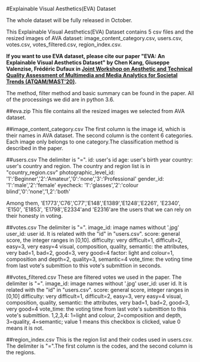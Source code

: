 #Explainable Visual Aesthetics(EVA) Dataset

The whole dataset will be fully released in October.

This Explainable Visual Aesthetics(EVA) Dataset contains 5 csv files and the resized images of AVA dataset: 
image_content_category.csv, users.csv, votes.csv, votes_filtered.csv, region_index.csv.

**If you want to use EVA dataset, please cite our paper "EVA: An Explainable Visual Aesthetics Dataset" by Chen Kang, Giuseppe Valenzise, Frédéric Dufaux in [Joint Workshop on Aesthetic and Technical Quality Assessment of Multimedia and Media Analytics for Societal Trends (ATQAM/MAST'20)](https://atqam-workshop.net/).**

The method, filter method and basic summary can be found in the paper. All of the processings we did are in python 3.6.

##eva.zip
This file contains all the resized images we selected from AVA dataset.

##image_content_category.csv
The first column is the image id, which is their names in AVA dataset.
The second column is the content 6 categories. Each image only belongs to one category.The classification method is described in the paper.

##users.csv
The delimiter is "=".
id: user's id
age: user's birth year
country: user's country and region. The country and region list is in "country_region.csv"
photographic_level_id: '1':'Beginner','2':'Amateur','0':'none','3':'Professional'
gender_id: '1':'male','2':'female'
eyecheck: '1':'glasses','2':'colour blind','0':'none','1,2':'both'

Among them, 'E1773','C76','C77','E148','E1389','E1248','E2261', 'E2340', 'E150', 'E1853', 'E1798','E2334'and 'E2316'are the users that we can rely on their honesty in voting.

##votes.csv
The delimiter is "=".
image_id: image names without '.jpg'
user_id: user id. It is related with the "id" in "users.csv".
score: general score, the integer ranges in [0,10].
difficulty: very difficult=1, difficult=2, easy=3, very easy=4
visual, composition, quality, semantic: the attributes, very bad=1, bad=2, good=3, very good=4
factor: light and colour=1, composition and depth=2, quality=3, semantic=4
vote_time: the voting time from last vote's submittion to this vote's submittion in seconds.

##votes_filtered.csv
These are filtered votes we used in the paper.
The delimiter is "=".
image_id: image names without '.jpg'
user_id: user id. It is related with the "id" in "users.csv".
score: general score, integer ranges in [0,10]
difficulty: very difficult=1, difficult=2, easy=3, very easy=4
visual, composition, quality, semantic: the attributes, very bad=1, bad=2, good=3, very good=4
vote_time: the voting time from last vote's submittion to this vote's submittion.
1,2,3,4: 1=light and colour, 2=composition and depth, 3=quality, 4=semantic; value 1 means this checkbox is clicked, value 0 means it is not.

##region_index.csv
This is the region list and their codes used in users.csv.
The delimiter is "=".The first column is the codes, and the second column is the regions.
